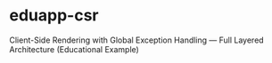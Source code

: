 # eduapp-csr
Client-Side Rendering with Global Exception Handling — Full Layered Architecture (Educational Example)
